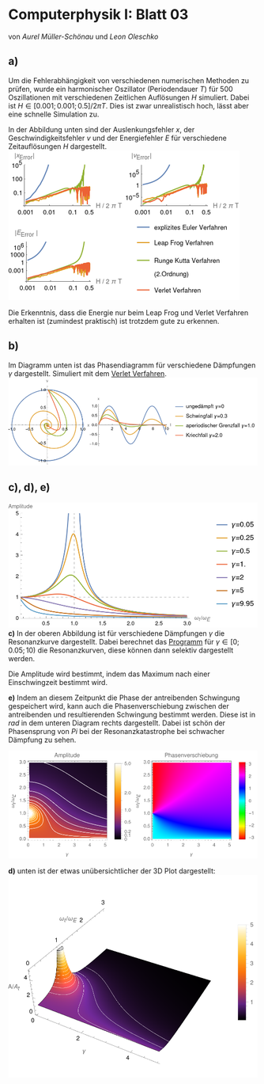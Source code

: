 # Computerphysik I: Blatt 03

von *Aurel Müller-Schönau* und *Leon Oleschko*

## a)
Um die Fehlerabhängigkeit von verschiedenen numerischen Methoden zu prüfen, wurde ein harmonischer Oszillator (Periodendauer $T$) für $500$ Oszillationen mit verschiedenen Zeitlichen Auflösungen $H$ simuliert. Dabei ist $H\in[0.001;0.001;0.5]/2\pi T$. 
Dies ist zwar unrealistisch hoch, lässt aber eine schnelle Simulation zu.

In der Abbildung unten sind der Auslenkungsfehler $x$, der Geschwindigkeitsfehler $v$ und der Energiefehler $E$ für verschiedene Zeitauflösungen $H$ dargestellt.
![Error vs H](A_plot.png)

Die Erkenntnis, dass die Energie nur beim Leap Frog und Verlet Verfahren erhalten ist (zumindest praktisch) ist trotzdem gute zu erkennen.

## b)

Im Diagramm unten ist das Phasendiagramm für verschiedene Dämpfungen $\gamma$ dargestellt. Simuliert mit dem [Verlet Verfahren](C_Erzwungen.c).
![Phasendiagram für verschieden Dämpfungen](B_Phase.png)

## c), d), e)

![Resonanzkurve für verschiedenen Dämpfungen](C_Seite.png)
**c)** In der oberen Abbildung ist für verschiedene Dämpfungen $\gamma$ die Resonanzkurve dargestellt. Dabei berechnet das [Programm](C_Erzwungen.c) für $\gamma\in [0;0.05;10)$ die Resonanzkurven, diese können dann selektiv dargestellt werden.

Die Amplitude wird bestimmt, indem das Maximum nach einer Einschwingzeit bestimmt wird.

**e)** Indem an diesem Zeitpunkt die Phase der antreibenden Schwingung gespeichert wird, kann auch die Phasenverschiebung zwischen der antreibenden und resultierenden Schwingung bestimmt werden.
Diese ist in $rad$ in dem unteren Diagram rechts dargestellt.
Dabei ist schön der Phasensprung von $Pi$ bei der Resonanzkatastrophe bei schwacher Dämpfung zu sehen.

![Amplitude und Phasendarstellung](C_Plot.png)

**d)** unten ist der etwas unübersichtlicher der 3D Plot dargestellt:
![](C_3D.png)